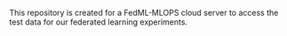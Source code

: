 This repository is created for a FedML-MLOPS cloud server to access the test data for our federated learning experiments.
